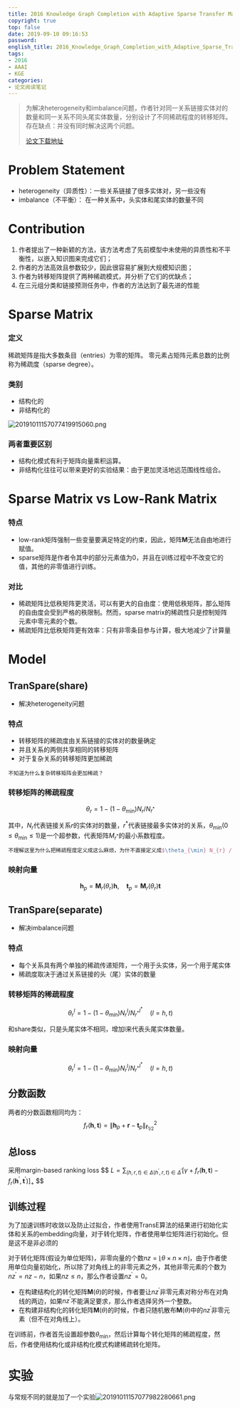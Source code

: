 ```yaml
---
title: 2016 Knowledge Graph Completion with Adaptive Sparse Transfer Matrix阅读笔记
copyright: true
top: false
date: 2019-09-10 09:16:53
password:
english_title: 2016_Knowledge_Graph_Completion_with_Adaptive_Sparse_Transfer_Matrix
tags:
- 2016
- AAAI
- KGE
categories:
- 论文阅读笔记
---
```


> 为解决heterogeneity和imbalance问题，作者针对同一关系链接实体对的数量和同一关系不同头尾实体数量，分别设计了不同稀疏程度的转移矩阵。存在缺点：并没有同时解决这两个问题。
>
> [论文下载地址](https://link.zhihu.com/?target=https%3A//www.aaai.org/ocs/index.php/AAAI/AAAI16/paper/download/11982/11693)

<!-- more -->

# Problem Statement
- heterogeneity（异质性）：一些关系链接了很多实体对，另一些没有
- imbalance（不平衡）： 在一种关系中，头实体和尾实体的数量不同


# Contribution

1. 作者提出了一种新颖的方法，该方法考虑了先前模型中未使用的异质性和不平衡性，以嵌入知识图来完成它们； 
2. 作者的方法高效且参数较少，因此很容易扩展到大规模知识图；
3. 作者为转移矩阵提供了两种稀疏模式，并分析了它们的优缺点；
4. 在三元组分类和链接预测任务中，作者的方法达到了最先进的性能

# Sparse Matrix

### 定义

稀疏矩阵是指大多数条目（entries）为零的矩阵。 零元素占矩阵元素总数的比例称为稀疏度（sparse degree）。

### 类别

- 结构化的
- 非结构化的

![20191011157077419915060.png](http://image.nysdy.com/20191011157077419915060.png)

### 两者重要区别

- 结构化模式有利于矩阵向量乘积运算。
- 非结构化往往可以带来更好的实验结果：由于更加灵活地远范围线性组合。

# Sparse Matrix vs Low-Rank Matrix

### 特点

- low-rank矩阵强制一些变量要满足特定的约束，因此，矩阵**M**无法自由地进行赋值。
- sparse矩阵是作者令其中的部分元素值为0，并且在训练过程中不改变它的值，其他的非零值进行训练。

### 对比

- 稀疏矩阵比低秩矩阵更灵活，可以有更大的自由度：使用低秩矩阵，那么矩阵的自由度会受到严格的秩限制。然而，sparse matrix的稀疏性只是控制矩阵元素中零元素的个数。
- 稀疏矩阵比低秩矩阵更有效率：只有非零条目参与计算，极大地减少了计算量

# Model

## TranSpare(share)

- 解决heterogeneity问题

### 特点

- 转移矩阵的稀疏度由关系链接的实体对的数量确定
- 并且关系的两侧共享相同的转移矩阵
- 对于复杂关系的转移矩阵更加稀疏

```
不知道为什么复杂转移矩阵会更加稀疏？
```



### 转移矩阵的稀疏程度

$$
\theta_{r}=1-\left(1-\theta_{\min }\right) N_{r} / N_{r^{*}}
$$

其中，$N_r$代表链接关系$r$的实体对的数量，$r^*$代表链接最多实体对的关系，$\theta_{\min }\left(0 \leq \theta_{\min } \leq 1\right)$是一个超参数，代表矩阵$M_{r^{*}}$的最小系数程度。

```latex
不理解这里为什么把稀疏程度定义成这么麻烦，为什不直接定义成$\theta_{\min} N_{r} / N_{r^{*}}$
```

### 映射向量

$$
\mathbf{h}_{p}=\mathbf{M}_{r}\left(\theta_{r}\right) \mathbf{h}, \quad \mathbf{t}_{p}=\mathbf{M}_{r}\left(\theta_{r}\right) \mathbf{t}
$$



## TranSpare(separate)

- 解决imbalance问题

### 特点

- 每个关系具有两个单独的稀疏传递矩阵，一个用于头实体，另一个用于尾实体
- 稀疏度取决于通过关系链接的头（尾）实体的数量

### 转移矩阵的稀疏程度

$$
\theta_{r}^{l}=1-\left(1-\theta_{\min }\right) N_{r}^{l} / N_{r^{*}}^{l^{*}} \quad(l=h, t)
$$

和share类似，只是头尾实体不相同，增加l来代表头尾实体数量。

### 映射向量

$$
\theta_{r}^{l}=1-\left(1-\theta_{\min }\right) N_{r}^{l} / N_{r^{*}}^{l^{*}} \quad(l=h, t)
$$

## 分数函数

两者的分数函数相同均为：
$$
f_{r}(\mathbf{h}, \mathbf{t})=\left\|\mathbf{h}_{p}+\mathbf{r}-\mathbf{t}_{p}\right\|_{\ell_{1 / 2}}^{2}
$$

## 总loss

采用margin-based ranking loss
$$
$L=\sum_{(h, r, t) \in \Delta\left(h^{\prime}, r, t\right) \in \Delta^{\prime}}\left[\gamma+f_{r}(\mathbf{h}, \mathbf{t})-f_{r}\left(\mathbf{h}^{\prime}, \mathbf{t}^{\prime}\right)\right]_{+}$
$$

## 训练过程

为了加速训练时收敛以及防止过拟合，作者使用TransE算法的结果进行初始化实体和关系的embedding向量，对于转化矩阵，作者使用单位矩阵进行初始化。但是这不是非必须的

对于转化矩阵(假设为单位矩阵)，非零向量的个数$n z=\lfloor\theta \times n \times n\rfloor$，由于作者使用单位向量初始化，所以除了对角线上的非零元素之外，其他非零元素的个数为$n z^{\prime}=n z-n$，如果$n z \leq n$，那么作者设置$n z^{\prime}=0$。

- 在构建结构化的转化矩阵$\mathbf{M}(\theta)$的时候，作者要让$n z^{\prime}$非零元素对称分布在对角线的两边，如果$n z^{\prime}$不能满足要求，那么作者选择另外一个整数。
- 在构建非结构化的转化矩阵$\mathbf{M}(\theta)$的时候，作者只随机散布$\mathbf{M}(\theta)$中的$n z^{\prime}$非零元素（但不在对角线上）。

在训练前，作者首先设置超参数$\theta_{\min }$，然后计算每个转化矩阵的稀疏程度，然后，作者使用结构化或非结构化模式构建稀疏转化矩阵。

# 实验

与常规不同的就是加了一个实验![20191011157077982280661.png](http://image.nysdy.com/20191011157077982280661.png)

